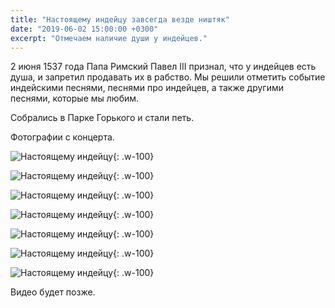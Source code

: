 ```yaml
---
title: "Настоящему индейцу завсегда везде ништяк"
date: "2019-06-02 15:00:00 +0300"
excerpt: "Отмечаем наличие души у индейцев."
---
```


2 июня 1537 года Папа Римский Павел III признал, что у индейцев есть душа, и запретил продавать их в рабство. Мы решили отметить событие индейскими песнями, песнями про индейцев, а также другими песнями, которые мы любим.

Собрались в Парке Горького и стали петь.

Фотографии с концерта.

![Настоящему индейцу](https://secure.meetupstatic.com/photos/event/2/a/5/0/highres_481870832.jpeg){: .w-100}

![Настоящему индейцу](https://secure.meetupstatic.com/photos/event/2/a/5/4/highres_481870836.jpeg){: .w-100}

![Настоящему индейцу](https://secure.meetupstatic.com/photos/event/2/a/6/a/highres_481870858.jpeg){: .w-100}

![Настоящему индейцу](https://secure.meetupstatic.com/photos/event/c/4/2/3/highres_481910211.jpeg){: .w-100}

![Настоящему индейцу](https://secure.meetupstatic.com/photos/event/c/4/2/4/highres_481910212.jpeg){: .w-100}

![Настоящему индейцу](https://secure.meetupstatic.com/photos/event/c/4/2/5/highres_481910213.jpeg){: .w-100}

![Настоящему индейцу](https://secure.meetupstatic.com/photos/event/7/e/0/5/highres_481952261.jpeg){: .w-100}

Видео будет позже.

